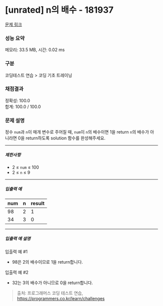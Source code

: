 # [unrated] n의 배수 - 181937 

[문제 링크](https://school.programmers.co.kr/learn/courses/30/lessons/181937) 

### 성능 요약

메모리: 33.5 MB, 시간: 0.02 ms

### 구분

코딩테스트 연습 > 코딩 기초 트레이닝

### 채점결과

정확성: 100.0<br/>합계: 100.0 / 100.0

### 문제 설명

<p>정수 <code>num</code>과 <code>n</code>이 매개 변수로 주어질 때, <code>num</code>이 <code>n</code>의 배수이면 1을 return <code>n</code>의 배수가 아니라면 0을 return하도록 solution 함수를 완성해주세요.</p>

<hr>

<h5>제한사항</h5>

<ul>
<li>2 ≤ <code>num</code> ≤ 100</li>
<li>2 ≤ <code>n</code> ≤ 9</li>
</ul>

<hr>

<h5>입출력 예</h5>
<table class="table">
        <thead><tr>
<th>num</th>
<th>n</th>
<th>result</th>
</tr>
</thead>
        <tbody><tr>
<td>98</td>
<td>2</td>
<td>1</td>
</tr>
<tr>
<td>34</td>
<td>3</td>
<td>0</td>
</tr>
</tbody>
      </table>
<hr>

<h5>입출력 예 설명</h5>

<p>입출력 예 #1</p>

<ul>
<li>98은 2의 배수이므로 1을 return합니다.</li>
</ul>

<p>입출력 예 #2</p>

<ul>
<li>32는 3의 배수가 아니므로 0을 return합니다.</li>
</ul>


> 출처: 프로그래머스 코딩 테스트 연습, https://programmers.co.kr/learn/challenges